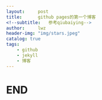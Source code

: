 ```yaml
---
layout:     post
title:      github pages的第一个博客
<!--subtitle:   参考qiubaiying-->
author:     lwz
header-img: "img/stars.jpeg"
catalog: true
tags:
    - github
    - jekyll
    - 博客
---
```

# END

